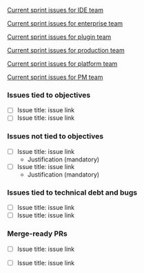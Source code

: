 [Current sprint issues for IDE team](https://github.com/eclipse/che/issues?utf8=%E2%9C%93&q=is%3Aopen%20label%3Asprint%2Fcurrent-sprint%20label%3Ateam%2Fide)

[Current sprint issues for enterprise team](https://github.com/eclipse/che/issues?utf8=%E2%9C%93&q=is%3Aopen%20label%3Asprint%2Fcurrent-sprint%20label%3Ateam%2Fenterprise)

[Current sprint issues for plugin team](https://github.com/eclipse/che/issues?utf8=%E2%9C%93&q=is%3Aopen%20label%3Asprint%2Fcurrent-sprint%20label%3Ateam%2Fplugin)

[Current sprint issues for production team](https://github.com/eclipse/che/issues?utf8=%E2%9C%93&q=is%3Aopen%20label%3Asprint%2Fcurrent-sprint%20label%3Ateam%2Fproduction)

[Current sprint issues for platform team](https://github.com/eclipse/che/issues?utf8=%E2%9C%93&q=is%3Aopen%20label%3Asprint%2Fcurrent-sprint%20label%3Ateam%2Fplatform)

[Current sprint issues for PM team](https://github.com/eclipse/che/issues?utf8=%E2%9C%93&q=is%3Aopen%20label%3Asprint%2Fcurrent-sprint%20label%3Ateam%2Fpm)


### Issues tied to objectives
- [ ] Issue title: issue link
- [ ] Issue title: issue link

### Issues not tied to objectives
- [ ] Issue title: issue link
  - Justification (mandatory)
- [ ] Issue title: issue link
  - Justification (mandatory)

### Issues tied to technical debt and bugs
- [ ] Issue title: issue link
- [ ] Issue title: issue link

### Merge-ready PRs
- [ ] Issue title: issue link
- [ ] Issue title: issue link

